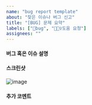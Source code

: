```yaml
---
name: "bug report template"
about: "찾은 이슈나 버그 신고"
title: "[BUG] 문제 요약"
labels: ["🐛bug", "🧚🏻‍♀️도움 요청"]
assignees: ""
---
```



#### 버그 혹은 이슈 설명
<!-- 어떤 버그가 발생했는지 상세히 설명해주세요 -->


#### 스크린샷
<!-- 가능하다면 스크린샷을 첨부해주세요 -->
![image](이미지url)



#### 추가 코멘트
<!-- 추가로 공유할 내용이 있다면 작성해주세요 -->

